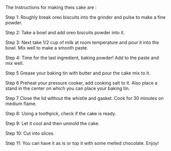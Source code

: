 The Instructions for making theis cake are :

Step 1:
Roughly break oreo biscuits into the grinder and pulse to make a fine powder.

Step 2:
Take a bowl and add oreo biscuits powder into it.

Step 3:
Next take 1/2 cup of milk at room temperature and pour it into the bowl. Mix well to make a smooth paste.

Step 4:
Time for the last ingredient, baking powder! Add to the paste and mix well.

Step 5
Grease your baking tin with butter and pour the cake mix to it.

Step 6
Preheat your pressure cooker, add cooking salt to it. Also place a stand in the center on which you can place your baking tin.

Step 7
Close the lid without the whistle and gasket. Cook for 30 minutes on medium flame.

Step 8:
Using a toothpick, check if the cake is ready.

Step 9:
Let it cool and then unmold the cake.

Step 10:
Cut into slices.

Step 11:
You can have it as is or top it with some melted chocolate. Enjoy!
